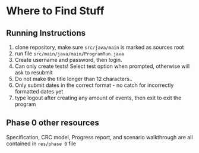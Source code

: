 # Where to Find Stuff
## Running Instructions
1. clone repository, make sure `src/java/main` is marked as sources root 
1. run file `src/main/java/main/ProgramRun.java`
2. Create username and password, then login. 
3. Can only create tests! Select test option when prompted, otherwise
will ask to resubmit
4. Do not make the title longer than 12 characters..
5. Only submit dates in the correct format - no catch for incorrectly formatted dates yet
6. type logout after creating any amount of events, then exit to exit the program

## Phase 0 other resources
Specification, CRC model, Progress report, and scenario walkthrough are all contained in `res/phase 0` file

